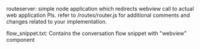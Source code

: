 routeserver: 
	simple node application which redirects webview call to actual web application
	Pls. refer to /routes/router.js for additional comments and changes related to your implementation.
	
flow_snippet.txt: Contains the conversation flow snippet with "webview" component
